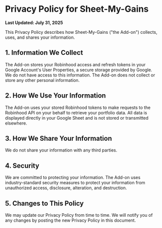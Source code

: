 # Privacy Policy for Sheet-My-Gains

**Last Updated: July 31, 2025**

This Privacy Policy describes how Sheet-My-Gains ("the Add-on") collects, uses, and shares your information.

## 1. Information We Collect

The Add-on stores your Robinhood access and refresh tokens in your Google Account's User Properties, a secure storage provided by Google. We do not have access to this information. The Add-on does not collect or store any other personal information.

## 2. How We Use Your Information

The Add-on uses your stored Robinhood tokens to make requests to the Robinhood API on your behalf to retrieve your portfolio data. All data is displayed directly in your Google Sheet and is not stored or transmitted elsewhere.

## 3. How We Share Your Information

We do not share your information with any third parties.

## 4. Security

We are committed to protecting your information. The Add-on uses industry-standard security measures to protect your information from unauthorized access, disclosure, alteration, and destruction.

## 5. Changes to This Policy

We may update our Privacy Policy from time to time. We will notify you of any changes by posting the new Privacy Policy in this document.
